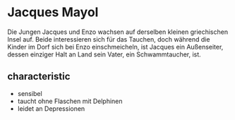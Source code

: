# Jacques Mayol

Die Jungen Jacques und Enzo wachsen auf derselben kleinen griechischen Insel auf. Beide interessieren sich für das Tauchen, doch während die Kinder im Dorf sich bei Enzo einschmeicheln, ist Jacques ein Außenseiter, dessen einziger Halt an Land sein Vater, ein Schwammtaucher, ist.

## characteristic
* sensibel
* taucht ohne Flaschen mit Delphinen
* leidet an Depressionen

